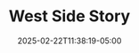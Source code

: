 ---
title: West Side Story
Theatre: Alhambra Theatre & Dining
Venue: Alhambra Theatre
Season: 
date: 2025-02-22T11:38:19-05:00
opening_date: 2025-02-22
closing_date: 2025-03-30
showtimes:
  - 2025-02-20 12:00:00
  - 2025-02-20 18:00:00
  - 2025-02-21 17:45:00
  - 2025-02-22 12:00:00
  - 2025-02-22 18:00:00
  - 2025-02-23 12:00:00
  - 2025-02-23 18:00:00
  - 2025-02-25 18:00:00
  - 2025-02-26 18:00:00
  - 2025-02-27 18:00:00
  - 2025-02-28 18:00:00
  - 2025-03-01 12:00:00
  - 2025-03-01 18:00:00
  - 2025-03-02 12:00:00
  - 2025-03-02 18:00:00
  - 2025-03-04 18:00:00
  - 2025-03-05 18:00:00
  - 2025-03-06 18:00:00
  - 2025-03-07 18:00:00
  - 2025-03-08 12:00:00
  - 2025-03-08 18:00:00
  - 2025-03-09 12:00:00
  - 2025-03-09 18:00:00
  - 2025-03-11 18:00:00
  - 2025-03-12 18:00:00
  - 2025-03-13 18:00:00
  - 2025-03-14 18:00:00
  - 2025-03-15 12:00:00
  - 2025-03-15 18:00:00
  - 2025-03-16 12:00:00
  - 2025-03-16 18:00:00
  - 2025-03-18 18:00:00
  - 2025-03-19 18:00:00
  - 2025-03-20 18:00:00
  - 2025-03-21 18:00:00
  - 2025-03-22 12:00:00
  - 2025-03-22 18:00:00
  - 2025-03-23 12:00:00
  - 2025-03-23 18:00:00
  - 2025-03-26 18:00:00
  - 2025-03-27 18:00:00
  - 2025-03-28 18:00:00
  - 2025-03-29 12:00:00
  - 2025-03-29 18:00:00
  - 2025-03-30 12:00:00
  - 2025-03-30 18:00:00
featured_image: 2025-West-Side-Story.webp
featured_image_alt: 
featured_image_caption: 
featured_image_attr: 
featured_image_attr_link: 
program: 2025-West-Side-Story.pdf
Website: 
Tickets: https://sales.alhambrajax.com/100/tickets.shows.html?playID=1483&code=JAXPLAYS
show_details: 
cast:
  - Tony: Brayden Schilling
  - Maria: Lauren Henriques
  - Riff: Spencer Bethers
  - Bernardo: Marco Puente
  - Action: Davis Parks
  - Anita: Nayda Marie Baez
  - A-Rab: Jackson Gloumeau
  - Chino: Dan Follett
  - Big Deal/Diesel: Cameron J. Adams
  - Pepe: James Arthur Lopez
  - Baby John: Brady Massey
  - Luis: Dominique Gambrell
  - Anybodys: Maya Galipeau
  - Graziella: Jessie Roddy
  - Consuelo: Brooke DeBeer
  - Velma: Holly Lauren Dayton
  - Francisca: Jazmine Moret
  - Minnie: Isabella Homans
  - Rosalia: Sierra Rusnak
  - Schrank: Thaddeus Walker
  - Krupke/Glad Hand: Erik DeCicco
  - Doc: Ken Uibel
crew:
  - Executive Producer/Director: Tod Booth
  - Vice President of Production: Shain Stroff
  - Production Manager/Choreographer: Erick Ariel Sureda
  - Musical Director: Cathy Murphy Giddens
  - Lighting Design: Johnny Pettegrew
  - Costume Design: 
      - Camala Pitts
      - Dorinda Quiles
  - Company Management: Lisa Valdini Booth
  - Set Design/Technical Director: David Dionne
  - Set Construction:
      - Ian Black
      - Kenneth Holderfield
  - Sound Design/Engineering: Carly Meyer
  - Property Master: Patti Eyler
  - Wig Department:
      - Layla Thurman
      - Pattie Pitts
  - Assistant Stage Manager: Sarah Brace
  - Stage Crew:
      - Thad Walker
      - Ezra Ingram
      - Aaron McCaskill
  - Wardrobe Crew:
      - Allie Kangas
      - Layla Thurman
      - Chelsea Lucas
      - Brandalyn Marks
      - Audrey Dunham
  - Fight Choreography: Thaddeus Walker
  - Dance Captain: Holly Lauren Dayton
orchestra:
genres: 
Description: 
---